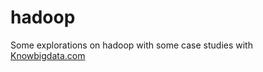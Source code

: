 # hadoop
Some explorations on hadoop with some case studies with [Knowbigdata.com](KnowBigData.com "KBD")

